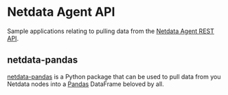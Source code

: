 # Netdata Agent API

Sample applications relating to pulling data from the [Netdata Agent REST API](https://learn.netdata.cloud/docs/agent/web/api). 

## netdata-pandas

[netdata-pandas](https://github.com/netdata/netdata-pandas/tree/master/) is a Python package that can be used to pull data from you Netdata nodes into a [Pandas](https://pandas.pydata.org/pandas-docs/stable/index.html) DataFrame beloved by all. 